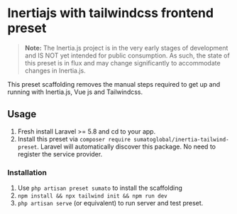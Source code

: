 # Inertiajs with tailwindcss frontend preset

> **Note:** The Inertia.js project is in the very early stages of development and IS NOT yet intended for public consumption.
> As such, the state of this preset is in flux and may change significantly to accommodate changes in Inertia.js. 

This preset scaffolding removes the manual steps required to get up and running with Inertia.js, Vue js and Tailwindcss.

## Usage

1. Fresh install Laravel >= 5.8 and cd to your app.
2. Install this preset via `composer require sumatoglobal/inertia-tailwind-preset`. Laravel will automatically discover this package. No need to register the service provider.

### Installation

1. Use `php artisan preset sumato` to install the scaffolding
2. `npm install && npx tailwind init && npm run dev`
3. `php artisan serve` (or equivalent) to run server and test preset. 